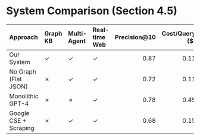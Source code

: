 # System Comparison (Section 4.5)

| Approach              | Graph KB   | Multi-Agent   | Real-time Web   |   Precision@10 |   Cost/Query ($) |
|:----------------------|:-----------|:--------------|:----------------|---------------:|-----------------:|
| Our System            | ✓          | ✓             | ✓               |           0.87 |             0.11 |
| No Graph (Flat JSON)  | ✗          | ✓             | ✓               |           0.72 |             0.11 |
| Monolithic GPT-4      | ✗          | ✗             | ✓               |           0.78 |             0.45 |
| Google CSE + Scraping | ✗          | ✓             | ✓               |           0.68 |             0.15 |